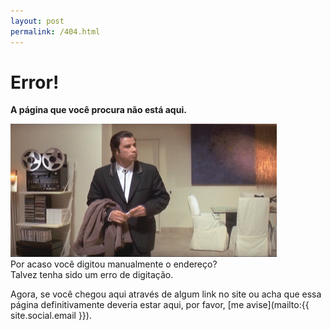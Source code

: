 ```yaml
---
layout: post
permalink: /404.html
---
```


# <span class="bad"><i class="fa fa-exclamation-circle fa-lg"></i> Error!</span>

__A página que você procura não está aqui.__

![Deu ruim.gif](/assets/img/error.gif) <br>
Por acaso você digitou manualmente o endereço? <br>
Talvez tenha sido um erro de digitação.

Agora, se você chegou aqui através de algum link no site ou acha que essa página definitivamente deveria estar aqui, por favor, [me avise](mailto:{{ site.social.email }}). 

